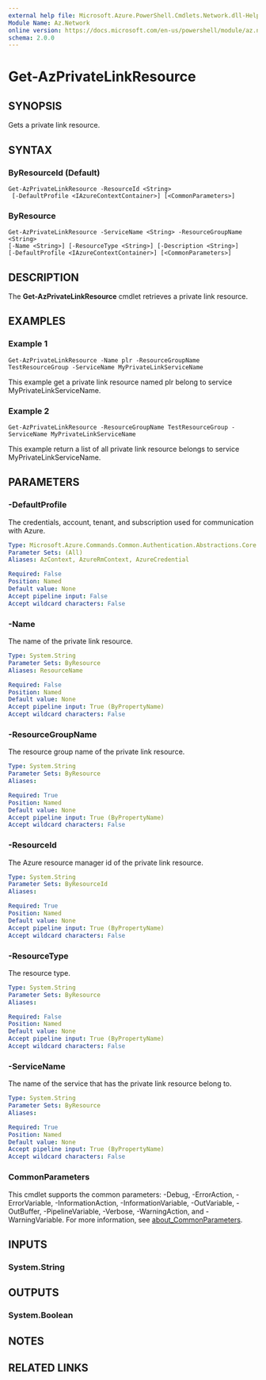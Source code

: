 ```yaml
---
external help file: Microsoft.Azure.PowerShell.Cmdlets.Network.dll-Help.xml
Module Name: Az.Network
online version: https://docs.microsoft.com/en-us/powershell/module/az.network/get-azprivatelinkresource
schema: 2.0.0
---
```


# Get-AzPrivateLinkResource

## SYNOPSIS
Gets a private link resource.

## SYNTAX

### ByResourceId (Default)
```
Get-AzPrivateLinkResource -ResourceId <String>
 [-DefaultProfile <IAzureContextContainer>] [<CommonParameters>]
```

### ByResource
```
Get-AzPrivateLinkResource -ServiceName <String> -ResourceGroupName <String>
[-Name <String>] [-ResourceType <String>] [-Description <String>]
[-DefaultProfile <IAzureContextContainer>] [<CommonParameters>]
```

## DESCRIPTION
The **Get-AzPrivateLinkResource** cmdlet retrieves a private link resource.

## EXAMPLES

### Example 1
```
Get-AzPrivateLinkResource -Name plr -ResourceGroupName TestResourceGroup -ServiceName MyPrivateLinkServiceName
```

This example get a private link resource named plr belong to service MyPrivateLinkServiceName.

### Example 2
```
Get-AzPrivateLinkResource -ResourceGroupName TestResourceGroup -ServiceName MyPrivateLinkServiceName
```

This example return a list of all private link resource belongs to service MyPrivateLinkServiceName.

## PARAMETERS

### -DefaultProfile
The credentials, account, tenant, and subscription used for communication with Azure.

```yaml
Type: Microsoft.Azure.Commands.Common.Authentication.Abstractions.Core.IAzureContextContainer
Parameter Sets: (All)
Aliases: AzContext, AzureRmContext, AzureCredential

Required: False
Position: Named
Default value: None
Accept pipeline input: False
Accept wildcard characters: False
```

### -Name
The name of the private link resource.

```yaml
Type: System.String
Parameter Sets: ByResource
Aliases: ResourceName

Required: False
Position: Named
Default value: None
Accept pipeline input: True (ByPropertyName)
Accept wildcard characters: False
```

### -ResourceGroupName
The resource group name of the private link resource.

```yaml
Type: System.String
Parameter Sets: ByResource
Aliases:

Required: True
Position: Named
Default value: None
Accept pipeline input: True (ByPropertyName)
Accept wildcard characters: False
```

### -ResourceId
The Azure resource manager id of the private link resource.

```yaml
Type: System.String
Parameter Sets: ByResourceId
Aliases:

Required: True
Position: Named
Default value: None
Accept pipeline input: True (ByPropertyName)
Accept wildcard characters: False
```

### -ResourceType
The resource type.

```yaml
Type: System.String
Parameter Sets: ByResource
Aliases:

Required: False
Position: Named
Default value: None
Accept pipeline input: True (ByPropertyName)
Accept wildcard characters: False
```

### -ServiceName
The name of the service that has the private link resource belong to.

```yaml
Type: System.String
Parameter Sets: ByResource
Aliases:

Required: True
Position: Named
Default value: None
Accept pipeline input: True (ByPropertyName)
Accept wildcard characters: False
```

### CommonParameters
This cmdlet supports the common parameters: -Debug, -ErrorAction, -ErrorVariable, -InformationAction, -InformationVariable, -OutVariable, -OutBuffer, -PipelineVariable, -Verbose, -WarningAction, and -WarningVariable. For more information, see [about_CommonParameters](http://go.microsoft.com/fwlink/?LinkID=113216).

## INPUTS

### System.String

## OUTPUTS

### System.Boolean

## NOTES

## RELATED LINKS
